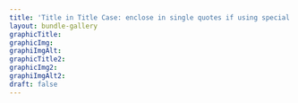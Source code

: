 ```yaml
---
title: 'Title in Title Case: enclose in single quotes if using special characters'
layout: bundle-gallery
graphicTitle:
graphicImg:
graphiImgAlt: 
graphicTitle2:
graphicImg2:
graphiImgAlt2: 
draft: false
---
```


